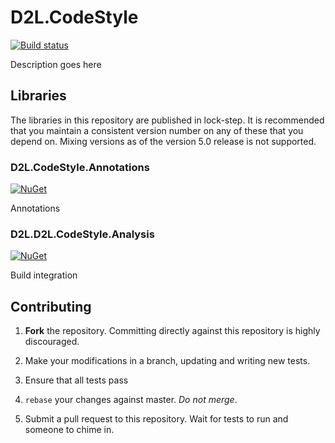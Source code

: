 # D2L.CodeStyle

[![Build status](https://ci.appveyor.com/api/projects/status/9er7o190apge1eq4/branch/master?svg=true)](https://ci.appveyor.com/project/Brightspace/d2l-codestyle/branch/master)

Description goes here

## Libraries

The libraries in this repository are published in lock-step. It is recommended that you maintain a consistent version number on any of these that you depend on. Mixing versions as of the version 5.0 release is not supported.

### D2L.CodeStyle.Annotations
[![NuGet](https://img.shields.io/nuget/v/D2L.D2L.CodeStyle.Annotations.svg?maxAge=7200)](https://www.nuget.org/packages/D2L.D2L.CodeStyle/)

Annotations

### D2L.D2L.CodeStyle.Analysis
[![NuGet](https://img.shields.io/nuget/v/D2L.D2L.CodeStyle.Analysis.svg?maxAge=7200)](https://www.nuget.org/packages/D2L.D2L.CodeStyle.Analysis/)

Build integration

## Contributing

1. **Fork** the repository. Committing directly against this repository is
   highly discouraged.

2. Make your modifications in a branch, updating and writing new tests.

3. Ensure that all tests pass

4. `rebase` your changes against master. *Do not merge*.

5. Submit a pull request to this repository. Wait for tests to run and someone
   to chime in.
